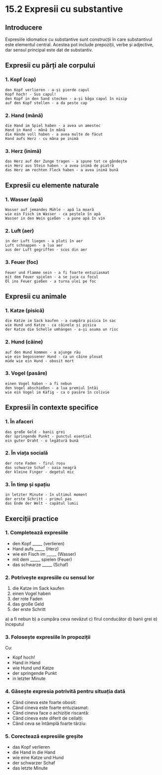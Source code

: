 # 15.2 Expresii cu substantive

## Introducere
Expresiile idiomatice cu substantive sunt construcții în care substantivul este elementul central. Acestea pot include prepoziții, verbe și adjective, dar sensul principal este dat de substantiv.

## Expresii cu părți ale corpului

### 1. Kopf (cap)
```
den Kopf verlieren - a-și pierde capul
Kopf hoch! - Sus capul!
den Kopf in den Sand stecken - a-și băga capul în nisip
auf den Kopf stellen - a da peste cap
```

### 2. Hand (mână)
```
die Hand im Spiel haben - a avea un amestec
Hand in Hand - mână în mână
die Hände voll haben - a avea multe de făcut
Hand aufs Herz - cu mâna pe inimă
```

### 3. Herz (inimă)
```
das Herz auf der Zunge tragen - a spune tot ce gândește
ein Herz aus Stein haben - a avea inimă de piatră
das Herz am rechten Fleck haben - a avea inimă bună
```

## Expresii cu elemente naturale

### 1. Wasser (apă)
```
Wasser auf jemandes Mühle - apă la moară
wie ein Fisch im Wasser - ca peștele în apă
Wasser in den Wein gießen - a pune apă în vin
```

### 2. Luft (aer)
```
in der Luft liegen - a pluti în aer
Luft schnappen - a lua aer
aus der Luft gegriffen - scos din aer
```

### 3. Feuer (foc)
```
Feuer und Flamme sein - a fi foarte entuziasmat
mit dem Feuer spielen - a se juca cu focul
Öl ins Feuer gießen - a turna ulei pe foc
```

## Expresii cu animale

### 1. Katze (pisică)
```
die Katze im Sack kaufen - a cumpăra pisica în sac
wie Hund und Katze - ca câinele și pisica
der Katze die Schelle umhängen - a-și asuma un risc
```

### 2. Hund (câine)
```
auf den Hund kommen - a ajunge rău
wie ein begossener Hund - ca un câine plouat
müde wie ein Hund - obosit mort
```

### 3. Vogel (pasăre)
```
einen Vogel haben - a fi nebun
den Vogel abschießen - a lua premiul întâi
wie ein Vogel im Käfig - ca o pasăre în colivie
```

## Expresii în contexte specifice

### 1. În afaceri
```
das große Geld - banii grei
der springende Punkt - punctul esențial
ein guter Draht - o legătură bună
```

### 2. În viața socială
```
der rote Faden - firul roșu
das schwarze Schaf - oaia neagră
der kleine Finger - degetul mic
```

### 3. În timp și spațiu
```
in letzter Minute - în ultimul moment
der erste Schritt - primul pas
das Ende der Welt - capătul lumii
```

## Exerciții practice

### 1. Completează expresiile
- den Kopf _____ (verlieren)
- Hand aufs _____ (Herz)
- wie ein Fisch im _____ (Wasser)
- mit dem _____ spielen (Feuer)
- das schwarze _____ (Schaf)

### 2. Potrivește expresiile cu sensul lor
1. die Katze im Sack kaufen
2. einen Vogel haben
3. der rote Faden
4. das große Geld
5. der erste Schritt

a) a fi nebun
b) a cumpăra ceva nevăzut
c) firul conducător
d) banii grei
e) începutul

### 3. Folosește expresiile în propoziții
Cu:
- Kopf hoch!
- Hand in Hand
- wie Hund und Katze
- der springende Punkt
- in letzter Minute

### 4. Găsește expresia potrivită pentru situația dată
- Când cineva este foarte obosit:
- Când cineva este foarte entuziasmat:
- Când cineva face o achiziție riscantă:
- Când cineva este diferit de ceilalți:
- Când ceva se întâmplă foarte târziu:

### 5. Corectează expresiile greșite
- das Kopf verlieren
- die Hand in die Hand
- wie eine Katze und Hund
- der schwarzer Schaf
- das letzte Minute
